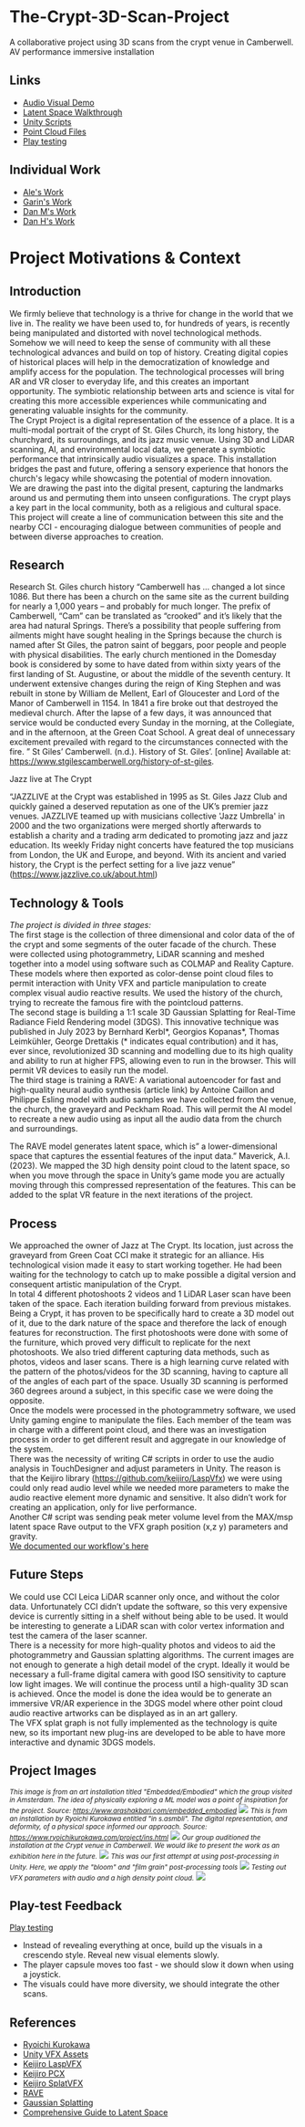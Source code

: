 # The-Crypt-3D-Scan-Project
A collaborative project using 3D scans from the crypt venue in Camberwell. AV performance 
immersive installation 
## Links
<ul>

<li><a href="https://www.youtube.com/watch?v=zzSYYw-khpw">Audio Visual Demo</a></li>
<li><a href="https://www.youtube.com/watch?v=xj_bQgiA9XA">Latent Space Walkthrough</a></li>
<li><a href="/scripts/">Unity Scripts</a></li>
<li><a href="/point-files/">Point Cloud Files</a></li>
<li><a href="https://youtu.be/KsOUHFzbIe4">Play testing</a></li>
</ul>

## Individual Work

<ul>
<li><a href="https://artslondon-my.sharepoint.com/personal/i_diazcardenas0520231_arts_ac_uk/_layouts/15/onedrive.aspx?csf=1&web=1&e=WMvZM7&cid=f5c0319e%2D4ab0%2D4ad8%2Db4ec%2Dd56193b306b8&id=%2Fpersonal%2Fi%5Fdiazcardenas0520231%5Farts%5Fac%5Fuk%2FDocuments%2FCrypt%5Fsplats%5F&FolderCTID=0x01200048B212D4753AE54CB17EC4F8E982CF19&view=0">Ale's Work</a></li>
<li><a href="https://artslondon-my.sharepoint.com/:f:/g/personal/g_curtis0220231_arts_ac_uk/EoysP8X4Os5GgSUb1CGO8BMBiaZXZ0AiMHKJmbCwqvR5gQ?e=gNkRNr">Garin's Work</a></li>
<li><a href="https://artslondon-my.sharepoint.com/:f:/g/personal/d_manz0620231_arts_ac_uk/Ehphf6mMzbNDkNeLpUS0KZIBIMGlKUTKnTNRqnB2U3eIFw?e=DYV6t9">Dan M's Work</a></li>
<li><a href="https://artslondon-my.sharepoint.com/:f:/g/personal/d_hearn0320231_arts_ac_uk/EpHL-4DkjAZOpiJfc85I9M8BghuY8dnL3jI4ZiSe7xSi9A?e=Hq3oEq">Dan H's Work</a></li>
</ul>

# Project Motivations & Context

## Introduction

We firmly believe that technology is a thrive for change in the world that we live in. The reality we have been used to, for hundreds of years, is recently being manipulated and distorted with novel technological methods. Somehow we will need to keep the sense of community with all these technological advances and build on top of history. Creating digital copies of historical places will help in the democratization of knowledge and amplify access for the population. The technological processes will bring AR and VR closer to everyday life, and this creates an important opportunity. The symbiotic relationship between arts and science is vital for creating this more accessible experiences while communicating and generating valuable insights for the community.
<br>
The Crypt Project is a digital representation of the essence of a place. It is a multi-modal portrait of the crypt of St. Giles Church, its long history, the churchyard, its surroundings, and its jazz music venue. Using 3D and LiDAR scanning, AI, and environmental local data, we generate a symbiotic performance that intrinsically audio visualizes a space.
This installation bridges the past and future, offering a sensory experience that honors the church's legacy while showcasing the potential of modern innovation.
<br>
We are drawing the past into the digital present, capturing the landmarks around us and permuting them into unseen configurations. The crypt plays a key part in the local community, both as a religious and cultural space. This project will create a line of communication between this site and the nearby CCI - encouraging dialogue between communities of people and between diverse approaches to creation.

## Research
Research
St. Giles church history
“Camberwell has … changed a lot since 1086. But there has been a church on the same site as the current building for nearly a 1,000 years – and probably for much longer. 
The prefix of Camberwell, “Cam” can be translated as “crooked” and it’s likely that the area had natural Springs.  There’s a possibility that people suffering from ailments might have sought healing in the Springs because the church is named after St Giles, the patron saint of beggars, poor people and people with physical disabilities. The early church mentioned in the Domesday book is considered by some to have dated from within sixty years of the first landing of St. Augustine, or about the middle of the seventh century. It underwent extensive changes during the reign of King Stephen and was rebuilt in stone by William de Mellent, Earl of Gloucester and Lord of the Manor of Camberwell in 1154. 
In 1841 a fire broke out that destroyed the medieval church. 
After the lapse of a few days, it was announced that service would be conducted every Sunday in the morning, at the Collegiate, and in the afternoon, at the Green Coat School. A great deal of unnecessary excitement prevailed with regard to the circumstances connected with the fire. 
” 
St Giles’ Camberwell. (n.d.). History of St. Giles’. [online] Available at: https://www.stgilescamberwell.org/history-of-st-giles.

Jazz live at The Crypt

“JAZZLIVE at the Crypt was established in 1995 as St. Giles Jazz Club and quickly gained a deserved reputation as one of the UK’s premier jazz venues. JAZZLIVE teamed up with musicians collective 'Jazz Umbrella' in 2000 and the two organizations were merged shortly afterwards to establish a charity and a trading arm dedicated to promoting jazz and jazz education. Its weekly Friday night concerts have featured the top musicians from London, the UK and Europe, and beyond.
With its ancient and varied history, the Crypt is the perfect setting for a live jazz venue” (https://www.jazzlive.co.uk/about.html)


## Technology & Tools

<em>The project is divided in three stages:</em>
<br>
The first stage is the collection of three dimensional and color data of the of the crypt and some segments of the outer facade of the church. These were collected using photogrammetry, LiDAR scanning and meshed together into a model using software such as COLMAP and Reality Capture. These models where then exported as color-dense point cloud files to permit interaction with Unity VFX and particle manipulation to create complex visual audio reactive results. We used the history of the church, trying to recreate the famous fire with the pointcloud patterns.
<br>
The second stage is building a 1:1 scale 3D Gaussian Splatting for Real-Time Radiance Field Rendering model (3DGS). This innovative technique was published in July 2023 by Bernhard Kerbl*, Georgios Kopanas*, Thomas Leimkühler, George Drettakis (* indicates equal contribution) and it has, ever since, revolutionized 3D scanning and modelling due to its high quality and ability to run at higher FPS, allowing even to run in the browser. This will permit VR devices to easily run the model. 
<br>
The third stage is training a RAVE: A variational autoencoder for fast and high-quality neural audio synthesis (article link) by Antoine Caillon and Philippe Esling model with audio samples we have collected from the venue, the church, the graveyard and Peckham Road. This will permit the AI model to recreate a new audio using as input all the audio data from the church and surroundings.
<br>

The RAVE model generates latent space, which is” a lower-dimensional space that captures the essential features of the input data.” Maverick, A.I. (2023).  We mapped the 3D high density point cloud to the latent space, so when you move through the space in Unity’s game mode you are actually moving through this compressed representation of the features. This can be added to the splat VR feature in the next iterations of the project.

## Process

We approached the owner of Jazz at The Crypt. Its location, just across the graveyard from Green Coat CCI make it strategic for an alliance. His technological vision made it easy to start working together. He had been waiting for the technology to catch up to make possible a digital version and consequent artistic manipulation of the Crypt.
<br>
In total 4 different photoshoots 2 videos and 1 LiDAR Laser scan have been taken of the space. Each iteration building forward from previous mistakes. Being a Crypt, it has proven to be specifically hard to create a 3D model out of it, due to the dark nature of the space and therefore the lack of enough features for reconstruction. The first photoshoots were done with some of the furniture, which proved very difficult to replicate for the next photoshoots. We also tried different capturing data methods, such as photos, videos and laser scans. There is a high learning curve related with the pattern of the photos/videos for the 3D scanning, having to capture all of the angles of each part of the space. Usually 3D scanning is performed 360 degrees around a subject, in this specific case we were doing the opposite. 
<br>
Once the models were processed in the photogrammetry software, we used Unity gaming engine to manipulate the files. Each member of the team was in charge with a different point cloud, and there was an investigation process in order to get different result and aggregate in our knowledge of the system.
<br>
There was the necessity of writing C# scripts in order to use the audio analysis in TouchDesigner and adjust parameters in Unity. The reason is that the Keijiro library (https://github.com/keijiro/LaspVfx) we were using could only read audio level while we needed more parameters to make the audio reactive element more dynamic and sensitive. It also didn’t work for creating an application, only for live performance.
<br>
Another C# script was sending peak meter volume level from the MAX/msp latent space Rave output to the VFX graph position (x,z y)  parameters and gravity.
<br>
<a href="https://kiwi-cymbal-81e.notion.site/Workflow-bd7e659999474b6592b48ed8f4e8aa33">We documented our workflow's here</a>

## Future Steps

We could use CCI Leica LiDAR scanner only once, and without the color data. Unfortunately CCI didn’t update the software, so this very expensive device is currently sitting in a shelf without being able to be used. It would be interesting to generate a LiDAR scan with color vertex information and test the camera of the laser scanner.
<br>
There is a necessity for more high-quality photos and videos to aid the photogrammetry and Gaussian splatting algorithms. The current images are not enough to generate a high detail model of the crypt. Ideally it would be necessary a full-frame digital camera with good ISO sensitivity to capture low light images. We will continue the process until a high-quality 3D scan is achieved.
Once the model is done the idea would be to generate an immersive VR/AR experience in the 3DGS model where other point cloud audio reactive artworks can be displayed as in an art gallery.
<br>
The VFX splat graph is not fully implemented as the technology is quite new, so its important new plug-ins are developed to be able to have more interactive and dynamic 3DGS models.
## Project Images
<small><em>This image is from an art installation titled "Embedded/Embodied" which the group visited in Amsterdam. The idea of physically exploring a ML model was a point of inspiration for the project. Source: https://www.arashakbari.com/embedded_embodied</em></small>
<image src="images/EmbeddedEmboddied.jpeg">
<small><em>This is from an installation by Ryoichi Kurokawa entitled "in s.asmbli". The digital representation, and deformity, of a physical space informed our approach. Source: https://www.ryoichikurokawa.com/project/ins.html</em></small>
<image src="images/ins_still_eq_4.jpg">
<small><em>Our group auditioned the installation at the Crypt venue in Camberwell. We would like to present the work as an exhibition here in the future.</em></small>
<image src="images/WhatsApp Image 2024-06-05 at 21.06.10_fa16c029.jpg">
<small><em>This was our first attempt at using post-processing in Unity. Here, we apply the "bloom" and "film grain" post-processing tools</em></small>
<image src="images/IMG_3576.jpg">
<small><em>Testing out VFX parameters with audio and a high density point cloud.</em></small>
<image src="images/IMG_3577.jpg">


## Play-test Feedback
<a href="https://youtu.be/KsOUHFzbIe4">Play testing</a>
<ul>
<li>Instead of revealing everything at once, build up the visuals in a crescendo style. Reveal new visual elements slowly.</li>
<li>The player capsule moves too fast - we should slow it down when using a joystick.</li>
<li>The visuals could have more diversity, we should integrate the other scans.</li>
</ul>

## References

<ul>
<li><a href="https://www.instagram.com/p/Cx-sj4sN-7L/">Ryoichi Kurokawa</a></li>
<li><a href="https://github.com/keijiro/VfxGraphAssets">Unity VFX Assets</a></li>
<li><a href="https://github.com/keijiro/LaspVfx">Keijiro LaspVFX</a></li>
<li><a href="https://github.com/keijiro/Pcx">Keijiro PCX</a></li>
<li><a href="https://github.com/keijiro/PlatVFX">Keijiro SplatVFX</a></li>
<li><a href="https://github.com/acids-ircam/RAVE">RAVE</a></li>
<li><a href="https://github.com/jonstephens85/gaussian-splatting-Windows">Gaussian Splatting</a></li>
<li><a href="https://samanemami.medium.com/a-comprehensive-guide-to-latent-space-9ae7f72bdb2f#:~:text=Latent%20space%20is%20a%20lower">Comprehensive Guide to Latent Space</a></li>
</ul>
